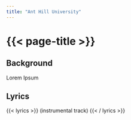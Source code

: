 ```yaml
---
title: "Ant Hill University"
---
```

# {{< page-title >}}

## Background
Lorem Ipsum

## Lyrics
{{< lyrics >}}
(instrumental track)
{{< / lyrics >}}
